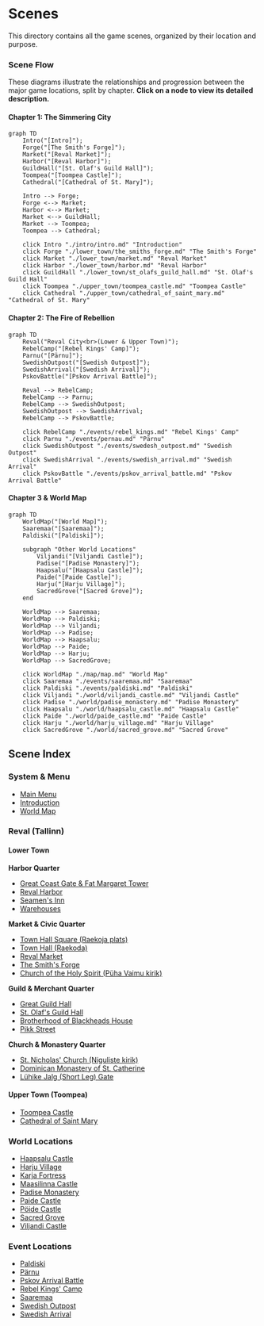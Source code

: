 # Scenes

This directory contains all the game scenes, organized by their location and purpose.

### Scene Flow

These diagrams illustrate the relationships and progression between the major game locations, split by chapter. **Click on a node to view its detailed description.**

#### Chapter 1: The Simmering City
```mermaid
graph TD
    Intro("[Intro]");
    Forge("[The Smith's Forge]");
    Market("[Reval Market]");
    Harbor("[Reval Harbor]");
    GuildHall("[St. Olaf's Guild Hall]");
    Toompea("[Toompea Castle]");
    Cathedral("[Cathedral of St. Mary]");

    Intro --> Forge;
    Forge <--> Market;
    Harbor <--> Market;
    Market <--> GuildHall;
    Market --> Toompea;
    Toompea --> Cathedral;

    click Intro "./intro/intro.md" "Introduction"
    click Forge "./lower_town/the_smiths_forge.md" "The Smith's Forge"
    click Market "./lower_town/market.md" "Reval Market"
    click Harbor "./lower_town/harbor.md" "Reval Harbor"
    click GuildHall "./lower_town/st_olafs_guild_hall.md" "St. Olaf's Guild Hall"
    click Toompea "./upper_town/toompea_castle.md" "Toompea Castle"
    click Cathedral "./upper_town/cathedral_of_saint_mary.md" "Cathedral of St. Mary"
```

#### Chapter 2: The Fire of Rebellion
```mermaid
graph TD
    Reval("Reval City<br>(Lower & Upper Town)");
    RebelCamp("[Rebel Kings' Camp]");
    Parnu("[Pärnu]");
    SwedishOutpost("[Swedish Outpost]");
    SwedishArrival("[Swedish Arrival]");
    PskovBattle("[Pskov Arrival Battle]");

    Reval --> RebelCamp;
    RebelCamp --> Parnu;
    RebelCamp --> SwedishOutpost;
    SwedishOutpost --> SwedishArrival;
    RebelCamp --> PskovBattle;

    click RebelCamp "./events/rebel_kings.md" "Rebel Kings' Camp"
    click Parnu "./events/pernau.md" "Pärnu"
    click SwedishOutpost "./events/swedesh_outpost.md" "Swedish Outpost"
    click SwedishArrival "./events/swedish_arrival.md" "Swedish Arrival"
    click PskovBattle "./events/pskov_arrival_battle.md" "Pskov Arrival Battle"
```

#### Chapter 3 & World Map
```mermaid
graph TD
    WorldMap("[World Map]");
    Saaremaa("[Saaremaa]");
    Paldiski("[Paldiski]");
    
    subgraph "Other World Locations"
        Viljandi("[Viljandi Castle]");
        Padise("[Padise Monastery]");
        Haapsalu("[Haapsalu Castle]");
        Paide("[Paide Castle]");
        Harju("[Harju Village]");
        SacredGrove("[Sacred Grove]");
    end

    WorldMap --> Saaremaa;
    WorldMap --> Paldiski;
    WorldMap --> Viljandi;
    WorldMap --> Padise;
    WorldMap --> Haapsalu;
    WorldMap --> Paide;
    WorldMap --> Harju;
    WorldMap --> SacredGrove;

    click WorldMap "./map/map.md" "World Map"
    click Saaremaa "./events/saaremaa.md" "Saaremaa"
    click Paldiski "./events/paldiski.md" "Paldiski"
    click Viljandi "./world/viljandi_castle.md" "Viljandi Castle"
    click Padise "./world/padise_monastery.md" "Padise Monastery"
    click Haapsalu "./world/haapsalu_castle.md" "Haapsalu Castle"
    click Paide "./world/paide_castle.md" "Paide Castle"
    click Harju "./world/harju_village.md" "Harju Village"
    click SacredGrove "./world/sacred_grove.md" "Sacred Grove"
```

## Scene Index

### System & Menu
- [Main Menu](./menu/main_menu.md)
- [Introduction](./intro/intro.md)
- [World Map](./map/map.md)

### Reval (Tallinn)
#### Lower Town

**Harbor Quarter**
- [Great Coast Gate & Fat Margaret Tower](./lower_town/harbor_quarter/great_coast_gate.md)
- [Reval Harbor](./lower_town/harbor.md)
- [Seamen's Inn](./lower_town/harbor_quarter/seamens_inn.md)
- [Warehouses](./lower_town/harbor_quarter/warehouses.md)

**Market & Civic Quarter**
- [Town Hall Square (Raekoja plats)](./lower_town/market_civic_quarter/town_hall_square.md)
- [Town Hall (Raekoda)](./lower_town/market_civic_quarter/town_hall.md)
- [Reval Market](./lower_town/market.md)
- [The Smith's Forge](./lower_town/the_smiths_forge.md)
- [Church of the Holy Spirit (Püha Vaimu kirik)](./lower_town/market_civic_quarter/church_of_the_holy_spirit.md)

**Guild & Merchant Quarter**
- [Great Guild Hall](./lower_town/guild_merchant_quarter/great_guild_hall.md)
- [St. Olaf's Guild Hall](./lower_town/st_olafs_guild_hall.md)
- [Brotherhood of Blackheads House](./lower_town/guild_merchant_quarter/brotherhood_of_blackheads_house.md)
- [Pikk Street](./lower_town/guild_merchant_quarter/pikk_street.md)

**Church & Monastery Quarter**
- [St. Nicholas' Church (Niguliste kirik)](./lower_town/church_monastery_quarter/st_nicholas_church.md)
- [Dominican Monastery of St. Catherine](./lower_town/church_monastery_quarter/dominican_monastery.md)
- [Lühike Jalg (Short Leg) Gate](./lower_town/church_monastery_quarter/luhike_jalg_gate.md)

#### Upper Town (Toompea)
- [Toompea Castle](./upper_town/toompea_castle.md)
- [Cathedral of Saint Mary](./upper_town/cathedral_of_saint_mary.md)

### World Locations
- [Haapsalu Castle](./world/haapsalu_castle.md)
- [Harju Village](./world/harju_village.md)
- [Karja Fortress](./world/karja_fortress.md)
- [Maasilinna Castle](./world/maasilinna_castle.md)
- [Padise Monastery](./world/padise_monastery.md)
- [Paide Castle](./world/paide_castle.md)
- [Pöide Castle](./world/poide_castle.md)
- [Sacred Grove](./world/sacred_grove.md)
- [Viljandi Castle](./world/viljandi_castle.md)

### Event Locations
- [Paldiski](./events/paldiski.md)
- [Pärnu](./events/pernau.md)
- [Pskov Arrival Battle](./events/pskov_arrival_battle.md)
- [Rebel Kings' Camp](./events/rebel_kings.md)
- [Saaremaa](./events/saaremaa.md)
- [Swedish Outpost](./events/swedesh_outpost.md)
- [Swedish Arrival](./events/swedish_arrival.md)
